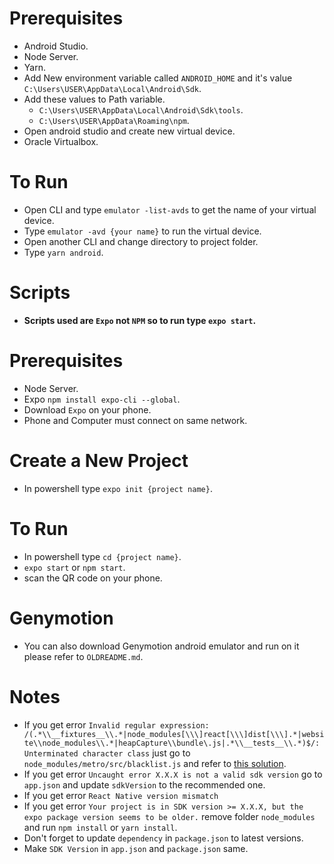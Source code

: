 # Prerequisites  
* Android Studio.
* Node Server.
* Yarn.
* Add New environment variable called `ANDROID_HOME` and it's value `C:\Users\USER\AppData\Local\Android\Sdk`.
* Add these values to Path variable.
    * `C:\Users\USER\AppData\Local\Android\Sdk\tools`.
    * `C:\Users\USER\AppData\Roaming\npm`.
* Open android studio and create new virtual device.
* Oracle Virtualbox.

# To Run
* Open CLI and type `emulator -list-avds` to get the name of your virtual device.
* Type `emulator -avd {your name}` to run the virtual device.
* Open another CLI and change directory to project folder.
* Type `yarn android`.

# Scripts
* **Scripts used are `Expo` not `NPM` so to run type `expo start`.**
# Prerequisites  
* Node Server.
* Expo `npm install expo-cli --global`.
* Download `Expo` on your phone.
* Phone and Computer must connect on same network. 


# Create a New Project
* In powershell type `expo init {project name}`.

# To Run
* In powershell type `cd {project name}`.
* `expo start` or `npm start`.
* scan the QR code on your phone.

# Genymotion
* You can also download Genymotion android emulator and run on it please refer to `OLDREADME.md`.

# Notes
* If you get error `Invalid regular expression: /(.*\\__fixtures__\\.*|node_modules[\\\]react[\\\]dist[\\\].*|website\\node_modules\\.*|heapCapture\\bundle\.js|.*\\__tests__\\.*)$/: Unterminated character class` just go to `node_modules/metro/src/blacklist.js` and refer to [this solution](https://stackoverflow.com/questions/59099456/metro-config-node-modules-not-found-in-react-native-project).
* If you get error `Uncaught error X.X.X is not a valid sdk version` go to `app.json` and update `sdkVersion` to the recommended one.
* If you get error `React Native version mismatch` 
* If you get error `Your project is in SDK version >= X.X.X, but the expo package version seems to be older.` remove folder `node_modules` and run `npm install` or `yarn install`.
* Don't forget to update `dependency` in `package.json` to latest versions. 
* Make `SDK Version` in `app.json` and `package.json` same.
